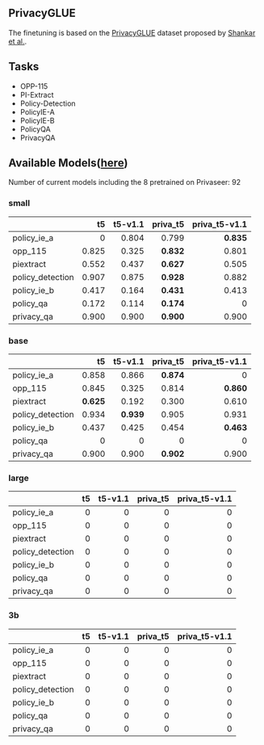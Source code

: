 ## PrivacyGLUE

The finetuning is based on the [PrivacyGLUE](https://github.com/infsys-lab/privacy-glue) dataset proposed by [Shankar et al.](https://www.mdpi.com/2076-3417/13/6/3701).


## Tasks

- OPP-115
- PI-Extract
- Policy-Detection
- PolicyIE-A
- PolicyIE-B
- PolicyQA
- PrivacyQA

## Available Models([here](https://huggingface.co/alzoubi36))


Number of current models including the 8 pretrained on Privaseer: 92

### small


|                   |    t5 | t5-v1.1 |  priva_t5 | priva_t5-v1.1 |
|:------------------|------:|--------:|----------:|--------------:|
| policy\_ie\_a     |     0 |   0.804 |     0.799 |     __0.835__ |
| opp\_115          | 0.825 |   0.325 | __0.832__ |         0.801 |
| piextract         | 0.552 |   0.437 | __0.627__ |         0.505 |
| policy\_detection | 0.907 |   0.875 | __0.928__ |         0.882 |
| policy\_ie\_b     | 0.417 |   0.164 | __0.431__ |         0.413 |
| policy\_qa        | 0.172 |   0.114 | __0.174__ |             0 |
| privacy\_qa       | 0.900 |   0.900 | __0.900__ |         0.900 |
 

### base


|                   |        t5 |   t5-v1.1 |  priva_t5 | priva_t5-v1.1 |
|:------------------|----------:|----------:|----------:|--------------:|
| policy\_ie\_a     |     0.858 |     0.866 | __0.874__ |             0 |
| opp\_115          |     0.845 |     0.325 |     0.814 |     __0.860__ |
| piextract         | __0.625__ |     0.192 |     0.300 |         0.610 |
| policy\_detection |     0.934 | __0.939__ |     0.905 |         0.931 |
| policy\_ie\_b     |     0.437 |     0.425 |     0.454 |     __0.463__ |
| policy\_qa        |         0 |         0 |         0 |             0 |
| privacy\_qa       |     0.900 |     0.900 | __0.902__ |         0.900 |
 

### large


|                   | t5 | t5-v1.1 | priva_t5 | priva_t5-v1.1 |
|:------------------|---:|--------:|---------:|--------------:|
| policy\_ie\_a     |  0 |       0 |        0 |             0 |
| opp\_115          |  0 |       0 |        0 |             0 |
| piextract         |  0 |       0 |        0 |             0 |
| policy\_detection |  0 |       0 |        0 |             0 |
| policy\_ie\_b     |  0 |       0 |        0 |             0 |
| policy\_qa        |  0 |       0 |        0 |             0 |
| privacy\_qa       |  0 |       0 |        0 |             0 |
 

### 3b


|                   |   t5 |   t5-v1.1 |   priva_t5 |   priva_t5-v1.1 |
|:------------------|-----:|----------:|-----------:|----------------:|
| policy\_ie\_a     |    0 |         0 |          0 |               0 |
| opp\_115          |    0 |         0 |          0 |               0 |
| piextract         |    0 |         0 |          0 |               0 |
| policy\_detection |    0 |         0 |          0 |               0 |
| policy\_ie\_b     |    0 |         0 |          0 |               0 |
| policy\_qa        |    0 |         0 |          0 |               0 |
| privacy\_qa       |    0 |         0 |          0 |               0 |
 


